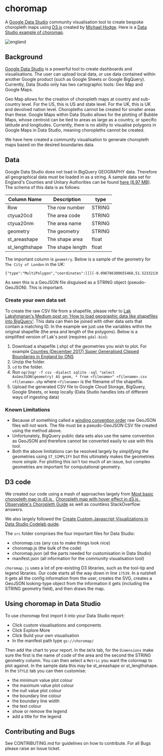 # choromap

A [Google Data Studio](https://datastudio.google.com/u/0/) community visualisation tool to create bespoke choropleth maps using [D3.js](https://d3js.org/) created by [Michael Hodge](github.com/mshodge). Here is a [Data Studio example of choromap](https://datastudio.google.com/reporting/4617cbac-3514-4c8d-a999-a3cb6683e579).

![england](./img/england.png)

## Background

[Google Data Studio](https://datastudio.google.com/u/0/) is a powerful tool to create dashboards and visualisations. The user can upload local data, or use data contained within another Google product (such as Google Sheets or Google BigQuery). Currently, Data Studio only has two cartographic tools: Geo Map and Google Maps.

Geo Map allows for the creation of choropleth maps at country and sub-country level. For the US, this is US and state level. For the UK, this is UK and devolved nation level. Choropleths cannot be created for smaller areas than these. Google Maps within Data Studio allows for the plotting of Bubble Maps, whose centroid can be tied to areas as large as a country, or specific latitude and longitudes. Currently, there is no ability to visualise polygons in Google Maps in Data Studio, meaning choropleths cannot be created.

We have here created a community visualisation to generate choropleth maps based on the desired boundaries data.

## Data

Google Data Studio does not load in BigQuery GEOGRAPHY data. Therefore all geographical data must be loaded in as a string. A sample data set for England's Counties and Unitary Authorities can be found [here (6.97 MB)](https://storage.cloud.google.com/choromap/choromap.csv?organizationId=425126312691&supportedpurview=project). The schema of this data is as follows:

| Column Name | Description | type |
| -----------   | ----------- | --- |
| Row | The row number | STRING |
| ctyua20cd | The area code | STRING |
| ctyua20nm | The area name | STRING |
| geometry | The geometry | STRING |
| st_areashape | The shape area | float |
| st_lengthshape | The shape length | float |

The important column is `geometry`. Below is a sample of the geometry for `The City of London` in the UK:

```txt
{"type":"MultiPolygon","coordinates":[[[[-0.096786300655468,51.52332130413849],[-0.096469831048681,51.52282154015623],[-0.095088768971737,51.52313723284216],[-0.094344739975396,51.5214831278268],[-0.092516830405343,51.52148578000455],[-0.092374579177695,51.52102758467574],[-0.08969358569076,51.52071506110647],[-0.090004405037251,51.51997008801451],[-0.086227541891935,51.51880878001998],[-0.085217909720332,51.52033453455192],[-0.083325592193781,51.51981439149066],[-0.081762362787683,51.52075732827536],[-0.081050452990135,51.52195339914494],[-0.078471489442032,51.52151013413389],[-0.079429829306423,51.51884510407231],[-0.078082679099946,51.51896786642452],[-0.078146943602546,51.51846889558505],[-0.076876952796642,51.51665852905],[-0.073969190592163,51.51445357376097],[-0.073063262728713,51.5118083055404],[-0.072781089875862,51.51029829096138],[-0.074550758806615,51.50995867750763],[-0.075584143211524,51.5097499891425],[-0.076285605682929,51.5105438078804],[-0.077789551314662,51.51011438065631],[-0.078882667624717,51.50941192157917],[-0.079099326627114,51.50905757810306],[-0.078721305098214,51.50882744549881],[-0.079395354287654,51.50781128259451],[-0.080360355480934,51.50808169862811],[-0.085479453429595,51.50860342872304],[-0.087115487530159,51.50898448206557],[-0.088668830381722,51.50896992503621],[-0.091976761860799,51.50942135075249],[-0.095234497930682,51.51017176588185],[-0.095201094749157,51.51061514125803],[-0.096162542706015,51.51026430527382],[-0.099899320495398,51.51082545323712],[-0.108470620393255,51.51087126554509],[-0.11158056489403,51.51083164484565],[-0.111567244164817,51.51173049399255],[-0.112414895757562,51.51276926532587],[-0.111738730695415,51.51319547361804],[-0.111980747153716,51.51368491737404],[-0.111101534210641,51.51382547859707],[-0.111606871170285,51.51533799647236],[-0.113821109173385,51.51825760445579],[-0.107826700590834,51.51776531637376],[-0.105349963286698,51.51854099504494],[-0.101820882919502,51.5196655764016],[-0.100301084969584,51.52012831764441],[-0.097670260922139,51.5207223492556],[-0.097624204154032,51.52103184600052],[-0.097403288303114,51.5215930126154],[-0.097972548740085,51.52287738232243],[-0.096786300655468,51.52332130413849]]],[[[-0.10423511672847,51.5086262019039],[-0.104688136951949,51.50840920893765],[-0.104701932690223,51.50863143466984],[-0.10423511672847,51.5086262019039]]]]}
```

As seen this is a GeoJSON file disguised as a STRING object (pseudo-GeoJSON). This is important. 

### Create your own data set

To create the raw CSV file from a shapefile, please refer to [Lak Lakshmanan's Medium post on 'How to load geographic data like shapefiles into BigQuery'](https://medium.com/google-cloud/how-to-load-geographic-data-like-zipcode-boundaries-into-bigquery-25e4be4391c8). This data can then be joined with other data sets that contain a matching ID. In the example we just use the variables within the original shapefile (the area and length of the polygons). Below is a simplified version of Lak's post (requires `gdal-bin`):

1. Download a shapefile (.shp) of the geometries you wish to plot. For example [Counties (December 2017) Super Generalised Clipped Boundaries in England by ONS](http://geoportal.statistics.gov.uk/datasets/counties-december-2017-super-generalised-clipped-boundaries-in-england)
2. Unzip the folder.
3. `cd` to the folder.
4. Run `ogr2ogr -f csv -dialect sqlite -sql "select AsGeoJSON(geometry) AS geom, * from <filename>" <filename>.csv <filename>.shp` where `<filename>` is the filename of the shapefile.
5. Upload the generated CSV file to Google Cloud Storage, BigQuery, Google Sheets, or keep locally (Data Studio handles lots of different ways of ingesting data)

### Known Limitations

* Because of something called a [winding convention order](https://github.com/d3/d3-geo#d3-geo) raw GeoJSON files will not work. The file must be a pseudo-GeoJSON CSV file created using the method above.
* Unfortunately, BigQuery public data sets also use the same convention as GeoJSON and therefore cannot be converted easily to use with this tool.
* Both the above limitations can be resolved largely by *simplifying* the geometries using `ST_SIMPLIFY` but this ultimately makes the geometries more *simple*. For plotting this isn't too much of an issue, but complex geometries are important for computational geometry.

## D3 code

We created our code using a mash of approaches largely from [Most basic choropleth map in d3.js
](https://www.d3-graph-gallery.com/graph/choropleth_basic.html), [Choropleth map with hover effect in d3.js
](https://www.d3-graph-gallery.com/graph/choropleth_hover_effect.html), [Observable's Choropleth Guide](https://observablehq.com/@d3/choropleth) as well as countless StackOverflow answers.

We also largely followed the [Create Custom Javascript Visualizations in Data Studio Codelab guide](https://codelabs.developers.google.com/codelabs/community-visualization/#0).

The `src` folder comprises the four important files for Data Studio:

- choromap.css (any css to make things look nice)
- choromap.js (the bulk of the code)
- choromap.json (all the parts needed for customisation in Data Studio)
- manifest.json (all information for the community visualisation tool)

`choromap.js` uses a lot of pre-existing D3 libraries, such as the tool-tip and legend libraries. Our code starts all the way down in line `17539`. In a nutshell it gets all the config information from the user, creates the SVG, creates a GeoJSON looking-type object from the information it gets (including the STRING geometry field), and then draws the map.

## Using choromap in Data Studio

To use choromap first import it into your Data Studio report:

- Click custom visualisations and components
- Click Explore More
- Click Build your own visualisation
- In the manifest path type `gs://choromap/`

Then add the chart to your report. In the `DATA` tab, for the `Dimensions` make sure the first is the name of code of the area and the second the STRING geometry column. You can then select a `Metric` you want the colormap to plot against. In the sample data this may be st_areashape or st_lengthshape. In the `STYLE` tab you can then customise:

- the minimum value plot colour
- the maximum value plot colour
- the null value plot colour
- the boundary line colour
- the boundary line width
- the text colour
- show or remove the legend
- add a title for the legend



## Contributing and Bugs

See CONTRIBUTING.md for guidelines on how to contribute. For all Bugs please raise an Issue ticket.